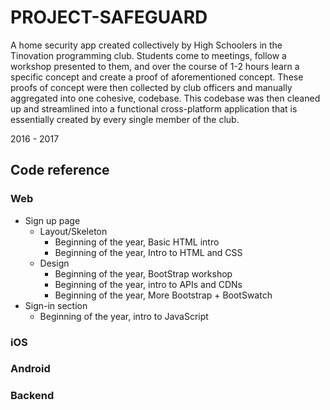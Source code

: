 # PROJECT-SAFEGUARD
A home security app created collectively by High Schoolers in the Tinovation programming club. Students come to meetings, follow a workshop presented to them, and over the course of 1-2 hours learn a specific concept and create a proof of aforementioned concept. These proofs of concept were then collected by club officers and manually aggregated into one cohesive, codebase. This codebase was then cleaned up and streamlined into a functional cross-platform application that is essentially created by every single member of the club.

2016 - 2017

## Code reference

### Web

* Sign up page
  * Layout/Skeleton
    * Beginning of the year, Basic HTML intro
    * Beginning of the year, Intro to HTML and CSS
  * Design
    * Beginning of the year, BootStrap workshop
    * Beginning of the year, intro to APIs and CDNs
    * Beginning of the year, More Bootstrap + BootSwatch
* Sign-in section
  * Beginning of the year, intro to JavaScript

### iOS

### Android

### Backend
